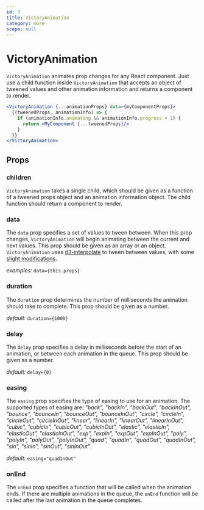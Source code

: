 ```yaml
---
id: 3
title: VictoryAnimation
category: more
scope: null
---
```

# VictoryAnimation

`VictoryAnimation` animates prop changes for any React component. Just use a child function inside `VictoryAnimation` that accepts an object of tweened values and other animation information and returns a component to render.

```jsx
<VictoryAnimation {...animationProps} data={myComponentProps}>
  {(tweenedProps, animationInfo) => {
    if (animationInfo.animating && animationInfo.progress < 1) {
      return <MyComponent {...tweenedProps}/>
    }
  }}
</VictoryAnimation>
```

## Props

### children

`VictoryAnimation` takes a single child, which should be given as a function of a tweened props object and an animation information object. The child function should return a component to render.

### data

The `data` prop specifies a set of values to tween between. When this prop changes, `VictoryAnimation` will begin animating between the current and next values. This prop should be given as an array or an object. `VictoryAnimation` uses [d3-interpolate] to tween between values, with some [slight modifications].

*examples:* `data={this.props}`

### duration

The `duration` prop determines the number of milliseconds the animation should take to complete. This prop should be given as a number.

*default:* `duration={1000}`

### delay

The `delay` prop specifies a delay in milliseconds before the start of an animation, or between each animation in the queue. This prop should be given as a number.

*default:* `delay={0}`

### easing

The `easing` prop specifies the type of easing to use for an animation. The supported types of easing are: *"back", "backIn", "backOut", "backInOut", "bounce", "bounceIn", "bounceOut", "bounceInOut", "circle", "circleIn", "circleOut", "circleInOut", "linear", "linearIn", "linearOut", "linearInOut", "cubic", "cubicIn", "cubicOut", "cubicInOut", "elastic", "elasticIn", "elasticOut", "elasticInOut", "exp", "expIn", "expOut", "expInOut", "poly", "polyIn", "polyOut", "polyInOut", "quad", "quadIn", "quadOut", "quadInOut", "sin", "sinIn", "sinOut", "sinInOut"*.

*default:* `easing="quadInOut"`

### onEnd

The `onEnd` prop specifies a function that will be called when the animation ends. If there are multiple animations in the queue, the `onEnd` function will be called after the last animation in the queue completes.

[d3-interpolate]: https://github.com/d3/d3-interpolate
[slight modifications]: https://github.com/FormidableLabs/victory-core/blob/master/src/victory-animation/util.js
